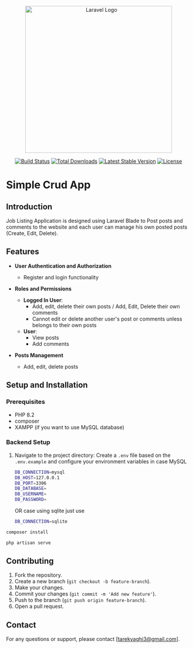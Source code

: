 <p align="center"><a href="https://laravel.com" target="_blank"><img src="https://raw.githubusercontent.com/laravel/art/master/logo-lockup/5%20SVG/2%20CMYK/1%20Full%20Color/laravel-logolockup-cmyk-red.svg" width="400" alt="Laravel Logo"></a></p>

<p align="center">
<a href="https://github.com/laravel/framework/actions"><img src="https://github.com/laravel/framework/workflows/tests/badge.svg" alt="Build Status"></a>
<a href="https://packagist.org/packages/laravel/framework"><img src="https://img.shields.io/packagist/dt/laravel/framework" alt="Total Downloads"></a>
<a href="https://packagist.org/packages/laravel/framework"><img src="https://img.shields.io/packagist/v/laravel/framework" alt="Latest Stable Version"></a>
<a href="https://packagist.org/packages/laravel/framework"><img src="https://img.shields.io/packagist/l/laravel/framework" alt="License"></a>
</p>

# Simple Crud App

## Introduction

Job Listing Application is designed using Laravel Blade to Post posts and comments to the website and each user can manage his own posted posts (Create, Edit, Delete). 

## Features

- **User Authentication and Authorization**

  - Register and login functionality

- **Roles and Permissions**

  
  - **Logged In User**:
    - Add, edit, delete their own posts / Add, Edit, Delete their own comments 
    - Cannot edit or delete another user's post or comments unless belongs to their own posts
  - **User**:
    - View posts
    - Add comments

- **Posts Management**

  - Add, edit, delete posts


## Setup and Installation

### Prerequisites
- PHP 8.2
- composer
- XAMPP (if you want to use MySQL database)

### Backend Setup
1. Navigate to the project directory:
   Create a `.env` file based on the `.env.example` and configure your environment variables in case MySQL
    ```sh
    DB_CONNECTION=mysql
    DB_HOST=127.0.0.1
    DB_PORT=3306
    DB_DATABASE=
    DB_USERNAME=
    DB_PASSWORD=
    ```
    OR case using sqlite just use
    ```sh
    DB_CONNECTION=sqlite
    ```
    
```sh
composer install
```

```sh
php artisan serve
```


## Contributing
1. Fork the repository.
2. Create a new branch (`git checkout -b feature-branch`).
3. Make your changes.
4. Commit your changes (`git commit -m 'Add new feature'`).
5. Push to the branch (`git push origin feature-branch`).
6. Open a pull request.


## Contact
For any questions or support, please contact [tarekyaghi3@gmail.com].
